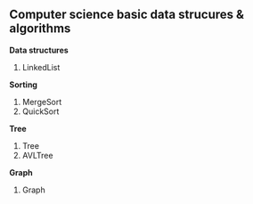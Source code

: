Computer science basic data strucures & algorithms
---
**Data structures**

1. LinkedList

**Sorting**

1. MergeSort
2. QuickSort

**Tree**

1. Tree
2. AVLTree

**Graph**

1. Graph
